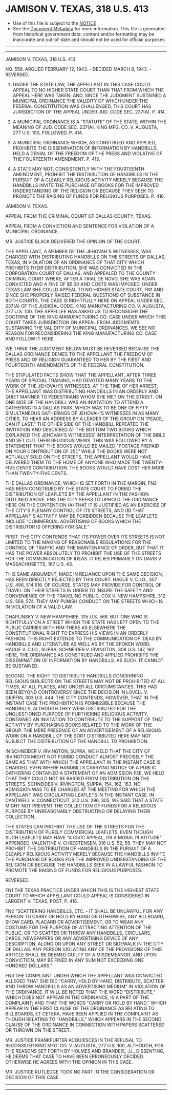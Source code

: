 ---
---

# JAMISON V. TEXAS, 318 U.S. 413

* Use of this file is subject to the [NOTICE](https://github.com/publicdocs/notice/blob/master/NOTICE)
* See the [Document Metadata](../../../) for more information.
  This file is generated from historical government data; content and/or formatting may be inaccurate and out-of-date and should not be used for official purposes.

----------
----------

JAMISON V. TEXAS, 318 U.S. 413

NO. 558.  ARGUED FEBRUARY 12, 1943.  - DECIDED MARCH 8, 1943.  - REVERSED.

1.  UNDER THE STATE LAW, THE APPELLANT IN THIS CASE COULD APPEAL TO NO HIGHER STATE COURT THAN THAT FROM WHICH THE APPEAL HERE WAS TAKEN; AND, SINCE THE JUDGMENT SUSTAINED A MUNICIPAL ORDINANCE THE VALIDITY OF WHICH UNDER THE FEDERAL CONSTITUTION WAS CHALLENGED, THIS COURT HAS JURISDICTION OF THE APPEAL UNDER JUD.  CODE SEC. 237(A).  P. 414.

2.  A MUNICIPAL ORDINANCE IS A "STATUTE" OF THE STATE, WITHIN THE MEANING OF JUD.  CODE SEC. 237(A).  KING MFG. CO. V. AUGUSTA, 277 U.S. 100, FOLLOWED.  P. 414.

3.  A MUNICIPAL ORDINANCE WHICH, AS CONSTRUED AND APPLIED, PROHIBITS THE DISSEMINATION OF INFORMATION BY HANDBILLS, HELD A DENIAL OF THE FREEDOM OF THE PRESS AND VIOLATIVE OF THE FOURTEENTH AMENDMENT.  P. 415.

4.  A STATE MAY NOT, CONSISTENTLY WITH THE FOURTEENTH AMENDMENT, PROHIBIT THE DISTRIBUTION OF HANDBILLS IN THE PURSUIT OF A CLEARLY RELIGIOUS ACTIVITY MERELY BECAUSE THE HANDBILLS INVITE THE PURCHASE OF BOOKS FOR THE IMPROVED UNDERSTANDING OF THE RELIGION OR BECAUSE THEY SEEK TO PROMOTE THE RAISING OF FUNDS FOR RELIGIOUS PURPOSES.  P. 416.

JAMISON V. TEXAS.

APPEAL FROM THE CRIMINAL COURT OF DALLAS COUNTY, TEXAS.

APPEAL FROM A CONVICTION AND SENTENCE FOR VIOLATION OF A MUNICIPAL ORDINANCE.

MR. JUSTICE BLACK DELIVERED THE OPINION OF THE COURT.

THE APPELLANT, A MEMBER OF THE JEHOVAH'S WITNESSES, WAS CHARGED WITH DISTRIBUTING HANDBILLS ON THE STREETS OF DALLAS, TEXAS, IN VIOLATION OF AN ORDINANCE OF THAT CITY WHICH PROHIBITS THEIR DISTRIBUTION.  SHE WAS CONVICTED IN THE CORPORATION COURT OF DALLAS, AND APPEALED TO THE COUNTY CRIMINAL COURT WHERE, AFTER A TRIAL DE NOVO, SHE WAS AGAIN CONVICTED AND A FINE OF $5.00 AND COSTS WAS IMPOSED.  UNDER TEXAS LAW SHE COULD APPEAL TO NO HIGHER STATE COURT,  FN1  AND SINCE SHE PROPERLY RAISED FEDERAL QUESTIONS OF SUBSTANCE IN BOTH COURTS, THE CASE IS RIGHTFULLY HERE ON APPEAL UNDER SEC. 237(A) OF THE JUDICIAL CODE.  KING MANUFACTURING CO. V. AUGUSTA, 277 U.S. 100.  THE APPELLEE HAS ASKED US TO RECONSIDER THE DOCTRINE OF THE KING MANUFACTURING CO. CASE UNDER WHICH THIS COURT TAKES JURISDICTION ON APPEAL FROM JUDGMENTS SUSTAINING THE VALIDITY OF MUNICIPAL ORDINANCES.  WE SEE NO REASON FOR RECONSIDERING THE KING MANUFACTURING CO. CASE AND FOLLOW IT HERE.

WE THINK THE JUDGMENT BELOW MUST BE REVERSED BECAUSE THE DALLAS ORDINANCE DENIES TO THE APPELLANT THE FREEDOM OF PRESS AND OF RELIGION GUARANTEED TO HER BY THE FIRST AND FOURTEENTH AMENDMENTS OF THE FEDERAL CONSTITUTION.

THE STIPULATED FACTS SHOW THAT THE APPELLANT, AFTER THREE YEARS OF SPECIAL TRAINING, HAD DEVOTED MANY YEARS TO THE WORK OF THE JEHOVAH'S WITNESSES.  AT THE TIME OF HER ARREST, THE APPELLANT WAS DISTRIBUTING HANDBILLS IN AN ORDERLY AND QUIET MANNER TO PEDESTRIANS WHOM SHE MET ON THE STREET.  ON ONE SIDE OF THE HANDBILL WAS AN INVITATION TO ATTEND A GATHERING IN A DALLAS PARK, WHICH WAS TO BE ONE OF FIFTY SIMULTANEOUS GATHERINGS OF JEHOVAH'S WITNESSES IN AS MANY CITIES, TO HEAR AN ADDRESS BY A LEADER OF THE GROUP ON "PEACE, CAN IT LAST."  THE OTHER SIDE OF THE HANDBILL REPEATED THE INVITATION AND DESCRIBED AT THE BOTTOM TWO BOOKS WHICH EXPLAINED THE JEHOVAH'S WITNESSES' INTERPRETATION OF THE BIBLE AND SET OUT THEIR RELIGIOUS VIEWS.  THIS WAS FOLLOWED BY A STATEMENT THAT THE BOOKS WOULD BE MAILED "POSTAGE PREPAID ON YOUR CONTRIBUTION OF 25\[."  WHILE THE BOOKS WERE NOT ACTUALLY SOLD ON THE STREETS, THE APPELLANT WOULD HAVE DELIVERED THEM TO THE HOME OF ANYONE WHO MADE THE TWENTY-FIVE CENTS CONTRIBUTION.  THE BOOKS WOULD HAVE COST HER MORE THAN TWENTY-FIVE CENTS.

THE DALLAS ORDINANCE, WHICH IS SET FORTH IN THE MARGIN,  FN2  HAS BEEN CONSTRUED BY THE STATE COURT TO FORBID THE DISTRIBUTION OF LEAFLETS BY THE APPELLANT IN THE FASHION OUTLINED ABOVE.  FN3 THE CITY SEEKS TO UPHOLD THE ORDINANCE HERE ON THE CONTENTION (A) THAT IT IS JUSTIFIED AS AN EXERCISE OF THE CITY'S PLENARY CONTROL OF ITS STREETS, AND (B) THAT APPELLANT'S ACTIVITY MAY BE FORBIDDEN BECAUSE THE LEAFLETS INCLUDE "COMMERCIAL ADVERTISING OF BOOKS WHICH THE DISTRIBUTOR IS OFFERING FOR SALE."

FIRST.  THE CITY CONTENDS THAT ITS POWER OVER ITS STREETS IS NOT LIMITED TO THE MAKING OF REASONABLE REGULATIONS FOR THE CONTROL OF TRAFFIC AND THE MAINTENANCE OF ORDER, BUT THAT IT HAS THE POWER ABSOLUTELY TO PROHIBIT THE USE OF THE STREETS FOR THE COMMUNICATION OF IDEAS.  IT RELIES PRIMARILY ON DAVIS V. MASSACHUSETTS, 167 U.S. 43.

THIS SAME ARGUMENT, MADE IN RELIANCE UPON THE SAME DECISION, HAS BEEN DIRECTLY REJECTED BY THIS COURT.  HAGUE V. C.I.O., 307 U.S. 496, 514 516.  OF COURSE, STATES MAY PROVIDE FOR CONTROL OF TRAVEL ON THEIR STREETS IN ORDER TO INSURE THE SAFETY AND CONVENIENCE OF THE TRAVELING PUBLIC.  COX V. NEW HAMPSHIRE, 312 U.S. 569, 574.  THEY MAY PUNISH CONDUCT ON THE STREETS WHICH IS IN VIOLATION OF A VALID LAW.

CHAPLINSKY V. NEW HAMPSHIRE, 315 U.S. 568.  BUT ONE WHO IS RIGHTFULLY ON A STREET WHICH THE STATE HAS LEFT OPEN TO THE PUBLIC CARRIES WITH HIM THERE AS ELSEWHERE THE CONSTITUTIONAL RIGHT TO EXPRESS HIS VIEWS IN AN ORDERLY FASHION.  THIS RIGHT EXTENDS TO THE COMMUNICATION OF IDEAS BY HANDBILLS AND LITERATURE AS WELL AS BY THE SPOKEN WORD.  HAGUE V. C.I.O., SUPRA; SCHNEIDER V. IRVINGTON, 308 U.S. 147, 162.  HERE, THE ORDINANCE AS CONSTRUED AND APPLIED PROHIBITS THE DISSEMINATION OF INFORMATION BY HANDBILLS.  AS SUCH, IT CANNOT BE SUSTAINED.

SECOND.  THE RIGHT TO DISTRIBUTE HANDBILLS CONCERNING RELIGIOUS SUBJECTS ON THE STREETS MAY NOT BE PROHIBITED AT ALL TIMES, AT ALL PLACES, AND UNDER ALL CIRCUMSTANCES.  THIS HAS BEEN BEYOND CONTROVERSY SINCE THE DECISION IN LOVELL V. GRIFFIN, 303 U.S. 444.  THE CITY CONTENDS, HOWEVER, THAT IN THE INSTANT CASE THE PROHIBITION IS PERMISSIBLE BECAUSE THE HANDBILLS, ALTHOUGH THEY WERE DISTRIBUTED FOR THE UNQUESTIONED PURPOSE OF FURTHERING RELIGIOUS ACTIVITY, CONTAINED AN INVITATION TO CONTRIBUTE TO THE SUPPORT OF THAT ACTIVITY BY PURCHASING BOOKS RELATED TO THE WORK OF THE GROUP.  THE MERE PRESENCE OF AN ADVERTISEMENT OF A RELIGIOUS WORK ON A HANDBILL OF THE SORT DISTRIBUTED HERE MAY NOT SUBJECT THE DISTRIBUTION OF THE HANDBILL TO PROHIBITION.

IN SCHNEIDER V. IRVINGTON, SUPRA, WE HELD THAT THE CITY OF IRVINGTON MIGHT NOT FORBID CONDUCT ALMOST PRECISELY THE SAME AS THAT WITH WHICH THE APPELLANT IN THE INSTANT CASE IS CHARGED.  EVEN WHERE HANDBILLS CARRYING NOTICE OF A PUBLIC GATHERING CONTAINED A STATEMENT OF AN ADMISSION FEE, WE HELD THAT THEY COULD NOT BE BARRED FROM DISTRIBUTION ON THE STREETS.  SCHNEIDER V. IRVINGTON, SUPRA, 154, 162, 163.  NO ADMISSION WAS TO BE CHARGED AT THE MEETING FOR WHICH THE APPELLANT WAS CIRCULATING LEAFLETS IN THE INSTANT CASE.  IN CANTWELL V. CONNECTICUT, 310 U.S. 296, 305, WE SAID THAT A STATE MIGHT NOT PREVENT THE COLLECTION OF FUNDS FOR A RELIGIOUS PURPOSE BY UNREASONABLY OBSTRUCTING OR DELAYING THEIR COLLECTION.

THE STATES CAN PROHIBIT THE USE OF THE STREETS FOR THE DISTRIBUTION OF PURELY COMMERCIAL LEAFLETS, EVEN THOUGH SUCH LEAFLETS MAY HAVE "A CIVIC APPEAL, OR A MORAL PLATITUDE" APPENDED.  VALENTINE V. CHRESTENSEN, 316 U.S. 52, 55.  THEY MAY NOT PROHIBIT THE DISTRIBUTION OF HANDBILLS IN THE PURSUIT OF A CLEARLY RELIGIOUS ACTIVITY MERELY BECAUSE THE HANDBILLS INVITE THE PURCHASE OF BOOKS FOR THE IMPROVED UNDERSTANDING OF THE RELIGION OR BECAUSE THE HANDBILLS SEEK IN A LAWFUL FASHION TO PROMOTE THE RAISING OF FUNDS FOR RELIGIOUS PURPOSES.

REVERSED.

FN1  THE TEXAS PRACTICE UNDER WHICH THIS IS THE HIGHEST STATE COURT TO WHICH APPELLANT COULD APPEAL IS CONSIDERED IN LARGENT V. TEXAS, POST, P. 418.

FN2  "SCATTERING HANDBILLS, ETC. - IT SHALL BE UNLAWFUL FOR ANY PERSON TO CARRY OR HOLD BY HAND OR OTHERWISE, ANY BILLBOARD, SHOW CARD, PLACARD OR ADVERTISEMENT, OR TO WEAR ANY COSTUME FOR THE PURPOSE OF ATTRACTING ATTENTION OF THE PUBLIC, OR TO SCATTER OR THROW ANY HANDBILLS, CIRCULARS, CARDS, NEWSPAPERS OR ANY ADVERTISING DEVICE OF ANY DESCRIPTION, ALONG OR UPON ANY STREET OR SIDEWALK IN THE CITY OF DALLAS.  ANY PERSON VIOLATING ANY OF THE PROVISIONS OF THIS ARTICLE SHALL BE DEEMED GUILTY OF A MISDEMEANOR, AND UPON CONVICTION, MAY BE FINED IN ANY SUM NOT EXCEEDING ONE HUNDRED DOLLARS."

FN3  THE COMPLAINT UNDER WHICH THE APPELLANT WAS CONVICTED ALLEGED THAT SHE DID "CARRY, HOLD BY HAND, DISTRIBUTE, SCATTER AND THROW HANDBILLS AS AN ADVERTISING MEDIUM" IN VIOLATION OF THE ORDINANCE.  IT WILL BE NOTED THAT THE WORD "DISTRIBUTE," WHICH DOES NOT APPEAR IN THE ORDINANCE, IS A PART OF THE COMPLAINT; AND THAT THE WORDS "CARRY OR HOLD BY HAND," WHICH APPEAR IN THE FIRST CLAUSE OF THE ORDINANCE AS RELATING TO BILLBOARDS, ET CETERA, HAVE BEEN APPLIED IN THE COMPLAINT AS THOUGH RELATING TO "HANDBILLS," WHICH APPEARS IN THE SECOND CLAUSE OF THE ORDINANCE IN CONNECTION WITH PAPERS SCATTERED OR THROWN ON THE STREET.

MR. JUSTICE FRANKFURTER ACQUIESCES IN THE REFUSAL TO RECONSIDER KING MFG. CO. V. AUGUSTA, 277 U.S. 100, ALTHOUGH, FOR THE REASONS SET FORTH BY HOLMES AND BRANDEIS, JJ., DISSENTING, HE DEEMS THAT CASE TO HAVE BEEN ERRONEOUSLY DECIDED.  OTHERWISE HE AGREES WITH THE OPINION IN THIS CASE.

MR. JUSTICE RUTLEDGE TOOK NO PART IN THE CONSIDERATION OR DECISION OF THIS CASE.


----------
----------

